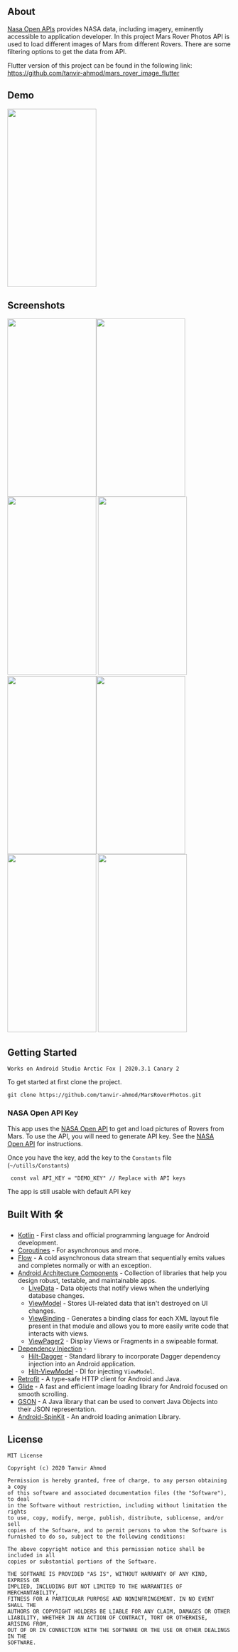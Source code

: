 ## About

[Nasa Open APIs](https://api.nasa.gov/) provides NASA data, including imagery, eminently accessible to application developer. In this project Mars Rover Photos API is used to load different images of Mars from different Rovers. There are some filtering options to get the data from API. 

Flutter version of this project can be found in the following link:
https://github.com/tanvir-ahmod/mars_rover_image_flutter

## Demo
<img src="https://github.com/tanvir-ahmod/MarsRoverPhotos/blob/master/screenshots/demo.gif" height="400" width="200">

## Screenshots

<img src="https://github.com/tanvir-ahmod/MarsRoverPhotos/blob/master/screenshots/Screenshot_2020-08-15-12-52-41-145_com.example.marsroverPhotos.jpg" height="400" width="200"><img src="https://github.com/tanvir-ahmod/MarsRoverPhotos/blob/master/screenshots/Screenshot_2020-08-15-12-52-48-539_com.example.marsroverPhotos.jpg" height="400" width="200"><img src="https://github.com/tanvir-ahmod/MarsRoverPhotos/blob/master/screenshots/Screenshot_2020-08-15-12-52-52-669_com.example.marsroverPhotos.jpg" height="400" width="200">
<img src="https://github.com/tanvir-ahmod/MarsRoverPhotos/blob/master/screenshots/Screenshot_2020-08-15-12-52-56-246_com.example.marsroverPhotos.jpg" height="400" width="200"><img src="https://github.com/tanvir-ahmod/MarsRoverPhotos/blob/master/screenshots/Screenshot_2020-08-15-12-53-02-279_com.example.marsroverPhotos.jpg" height="400" width="200"><img src="https://github.com/tanvir-ahmod/MarsRoverPhotos/blob/master/screenshots/Screenshot_2020-08-15-12-53-06-383_com.example.marsroverPhotos.jpg" height="400" width="200"><img src="https://github.com/tanvir-ahmod/MarsRoverPhotos/blob/master/screenshots/Screenshot_2020-08-15-12-53-11-694_com.example.marsroverPhotos.jpg" height="400" width="200">
<img src="https://github.com/tanvir-ahmod/MarsRoverPhotos/blob/master/screenshots/Screenshot_2020-08-15-12-53-21-616_com.example.marsroverPhotos.jpg" height="400" width="200">


## Getting Started

```
Works on Android Studio Arctic Fox | 2020.3.1 Canary 2
```

To get started at first clone the project.

```
git clone https://github.com/tanvir-ahmod/MarsRoverPhotos.git
```

### NASA Open API Key

This app uses the [NASA Open API](https://api.nasa.gov/) to get and load pictures of Rovers from Mars. To use the API, you will need to generate API key. See the [NASA Open API](https://api.nasa.gov/) for instructions.

Once you have the key, add the key to the `Constants` file (`~/utills/Constants`)

```
 const val API_KEY = "DEMO_KEY" // Replace with API keys
```

The app is still usable with default API key


## Built With 🛠

- [Kotlin](https://kotlinlang.org/) - First class and official programming language for Android development.
- [Coroutines](https://kotlinlang.org/docs/reference/coroutines-overview.html) - For asynchronous and more..
- [Flow](https://kotlin.github.io/kotlinx.coroutines/kotlinx-coroutines-core/kotlinx.coroutines.flow/-flow/) - A cold asynchronous data stream that sequentially emits values and completes normally or with an exception.
- [Android Architecture Components](https://developer.android.com/topic/libraries/architecture) - Collection of libraries that help you design robust, testable, and maintainable apps.
  - [LiveData](https://developer.android.com/topic/libraries/architecture/livedata) - Data objects that notify views when the underlying database changes.
  - [ViewModel](https://developer.android.com/topic/libraries/architecture/viewmodel) - Stores UI-related data that isn't destroyed on UI changes. 
  - [ViewBinding](https://developer.android.com/topic/libraries/view-binding) - Generates a binding class for each XML layout file present in that module and allows you to more easily write code that interacts with views.
  - [ViewPager2](https://developer.android.com/jetpack/androidx/releases/viewpager2) - Display Views or Fragments in a swipeable format.
- [Dependency Injection](https://developer.android.com/training/dependency-injection) - 
  - [Hilt-Dagger](https://dagger.dev/hilt/) - Standard library to incorporate Dagger dependency injection into an Android application.
  - [Hilt-ViewModel](https://developer.android.com/training/dependency-injection/hilt-jetpack) - DI for injecting `ViewModel`.
- [Retrofit](https://square.github.io/retrofit/) - A type-safe HTTP client for Android and Java.
- [Glide](https://bumptech.github.io/glide/) - A fast and efficient image loading library for Android focused on smooth scrolling.
- [GSON](https://github.com/google/gson) - A Java library that can be used to convert Java Objects into their JSON representation.
- [Android-SpinKit](https://github.com/ybq/Android-SpinKit) - An android loading animation Library.

## License

```
MIT License

Copyright (c) 2020 Tanvir Ahmod

Permission is hereby granted, free of charge, to any person obtaining a copy
of this software and associated documentation files (the "Software"), to deal
in the Software without restriction, including without limitation the rights
to use, copy, modify, merge, publish, distribute, sublicense, and/or sell
copies of the Software, and to permit persons to whom the Software is
furnished to do so, subject to the following conditions:

The above copyright notice and this permission notice shall be included in all
copies or substantial portions of the Software.

THE SOFTWARE IS PROVIDED "AS IS", WITHOUT WARRANTY OF ANY KIND, EXPRESS OR
IMPLIED, INCLUDING BUT NOT LIMITED TO THE WARRANTIES OF MERCHANTABILITY,
FITNESS FOR A PARTICULAR PURPOSE AND NONINFRINGEMENT. IN NO EVENT SHALL THE
AUTHORS OR COPYRIGHT HOLDERS BE LIABLE FOR ANY CLAIM, DAMAGES OR OTHER
LIABILITY, WHETHER IN AN ACTION OF CONTRACT, TORT OR OTHERWISE, ARISING FROM,
OUT OF OR IN CONNECTION WITH THE SOFTWARE OR THE USE OR OTHER DEALINGS IN THE
SOFTWARE.
